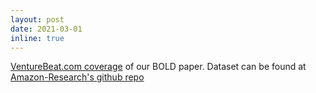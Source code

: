 ```yaml
---
layout: post
date: 2021-03-01 
inline: true
---
```


[VentureBeat.com coverage](https://venturebeat.com/2021/02/03/researchers-release-dataset-to-expose-racial-religious-and-gender-biases-in-language-models/ ) of our BOLD paper. Dataset can be found at [Amazon-Research's github repo](https://github.com/amazon-research/bold)
